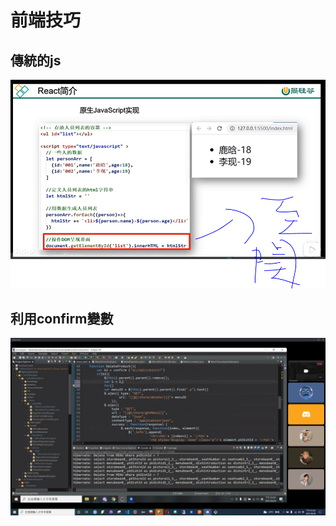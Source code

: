# 前端技巧

## 傳統的js

![](.gitbook/assets/image%20%28244%29.png)

## 利用confirm變數

![](.gitbook/assets/image%20%28242%29.png)

